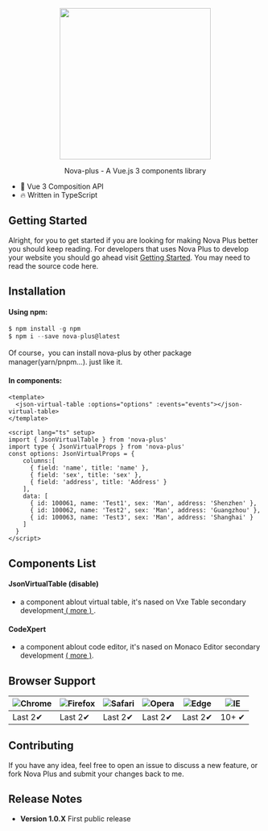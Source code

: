 <p align="center">
  <img width="300px" src="https://www.deeplightconnect.com/img/feat-01.f335a7ab.png">
</p>

<p align="center">Nova-plus - A Vue.js 3 components library</p>

- 💪 Vue 3 Composition API
- 🔥 Written in TypeScript

## Getting Started

Alright, for you to get started if you are looking for making Nova Plus better you should keep reading.
For developers that uses Nova Plus to develop your website you should go ahead visit [Getting Started](https://github.com/jingpengju391/vite-build-packages).
You may need to read the source code here.

## Installation

#### Using npm:

```js
$ npm install -g npm
$ npm i --save nova-plus@latest
```

Of course，you can install nova-plus by other package manager(yarn/pnpm...). just like it.

#### In components:

```vue
<template>
  <json-virtual-table :options="options" :events="events"></json-virtual-table>
</template>

<script lang="ts" setup>
import { JsonVirtualTable } from 'nova-plus'
import type { JsonVirtualProps } from 'nova-plus'
const options: JsonVirtualProps = {
  	columns:[
      { field: 'name', title: 'name' },
      { field: 'sex', title: 'sex' },
      { field: 'address', title: 'Address' }
    ],
    data: [
      { id: 100061, name: 'Test1', sex: 'Man', address: 'Shenzhen' },
      { id: 100062, name: 'Test2', sex: 'Man', address: 'Guangzhou' },
      { id: 100063, name: 'Test3', sex: 'Man', address: 'Shanghai' }
    ]
  }
</script>
```

## Components List

#### JsonVirtualTable (disable)

- a component ablout virtual table, it's nased on Vxe Table secondary development[ ( more ) ](https://github.com/jingpengju391/vite-build-packages/blob/master/docs/README.TABLE.md).

#### CodeXpert

- a component ablout code editor, it's nased on Monaco Editor secondary development [ ( more )](https://github.com/jingpengju391/vite-build-packages/blob/master/docs/README.CODEXPERT.md).

## Browser Support

| ![Chrome](https://raw.github.com/alrra/browser-logos/master/src/chrome/chrome_48x48.png) | ![Firefox](https://raw.github.com/alrra/browser-logos/master/src/firefox/firefox_48x48.png) | ![Safari](https://raw.github.com/alrra/browser-logos/master/src/safari/safari_48x48.png) | ![Opera](https://raw.github.com/alrra/browser-logos/master/src/opera/opera_48x48.png) | ![Edge](https://raw.github.com/alrra/browser-logos/master/src/edge/edge_48x48.png) | ![IE](https://raw.github.com/alrra/browser-logos/master/src/archive/internet-explorer_9-11/internet-explorer_9-11_48x48.png) |
| ------------------------------------------------------------ | ------------------------------------------------------------ | ------------------------------------------------------------ | ------------------------------------------------------------ | ------------------------------------------------------------ | ------------------------------------------------------------ |
| Last 2✔                                                      | Last 2✔                                                      | Last 2✔                                                      | Last 2✔                                                      | Last 2✔                                                      | 10+ ✔                                                        |

## Contributing

If you have any idea, feel free to open an issue to discuss a new feature, or fork Nova Plus and submit your changes back to me.

## Release Notes

- **Version 1.0.X** First public release

